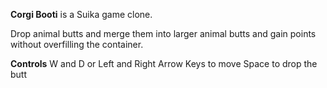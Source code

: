 **Corgi Booti** is a Suika game clone.

Drop animal butts and merge them into larger animal butts and gain points without overfilling the container.

**Controls**
W and D or Left and Right Arrow Keys to move
Space to drop the butt
